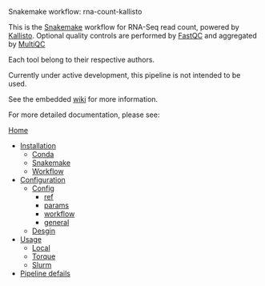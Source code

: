 Snakemake workflow: rna-count-kallisto

This is the [Snakemake](https://academic.oup.com/bioinformatics/article/28/19/2520/290322) workflow for RNA-Seq read count, powered by [Kallisto](https://pachterlab.github.io/kallisto/). Optional quality controls are performed by [FastQC](https://www.bioinformatics.babraham.ac.uk/projects/fastqc/) and aggregated by [MultiQC](https://academic.oup.com/bioinformatics/article/32/19/3047/2196507)

Each tool belong to their respective authors.

Currently under active development, this pipeline is not intended to be used.

See the embedded [wiki](https://github.com/gustaveroussy/rna-count-kallisto/wiki) for more information.

For more detailed documentation, please see:

[Home](https://github.com/gustaveroussy/rna-count-kallisto/wiki)
* [Installation](https://github.com/gustaveroussy/rna-count-kallisto/wiki/Installation)
  * [Conda](https://github.com/gustaveroussy/rna-count-kallisto/wiki/Installation#1-install-conda)
  * [Snakemake](https://github.com/gustaveroussy/rna-count-kallisto/wiki/Installation#2-install-snakemake-pre-requisites-within-conda)
  * [Workflow](https://github.com/gustaveroussy/rna-count-kallisto/wiki/Installation#3-clone-this-workflow)
* [Configuration](https://github.com/gustaveroussy/rna-count-kallisto/wiki/Configuration)
  * [Config](https://github.com/gustaveroussy/rna-count-kallisto/wiki/Configuration#1-the-general-config-file-yaml)
    * [ref](https://github.com/gustaveroussy/rna-count-kallisto/wiki/Configuration#ref)
    * [params](https://github.com/gustaveroussy/rna-count-kallisto/wiki/Configuration#params)
    * [workflow](https://github.com/gustaveroussy/rna-count-kallisto/wiki/Configuration#workflow)
    * [general](https://github.com/gustaveroussy/rna-count-kallisto/wiki/Configuration#General)
  * [Desgin](https://github.com/gustaveroussy/rna-count-kallisto/wiki/Configuration#2-the-design-file-tsv)
* [Usage](https://github.com/gustaveroussy/rna-count-kallisto/wiki/Usage)
  * [Local](https://github.com/gustaveroussy/rna-count-kallisto/wiki/Usage#local-usage)
  * [Torque](https://github.com/gustaveroussy/rna-count-kallisto/wiki/Usage#pbs-torque)
  * [Slurm](https://github.com/gustaveroussy/rna-count-kallisto/wiki/Usage#slurm)
* [Pipeline defails](https://github.com/gustaveroussy/rna-count-kallisto/wiki/Pipeline-details)
